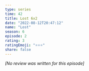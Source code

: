 ```yaml
---
type: series
time: 42
title: Lost 6x2
date: "2022-08-12T20:47:12"
name: "Lost"
season: 6
episode: 2
rating: 3
ratingEmoji: "⭐️⭐️⭐️"
share: false
---
```


_[No review was written for this episode]_

